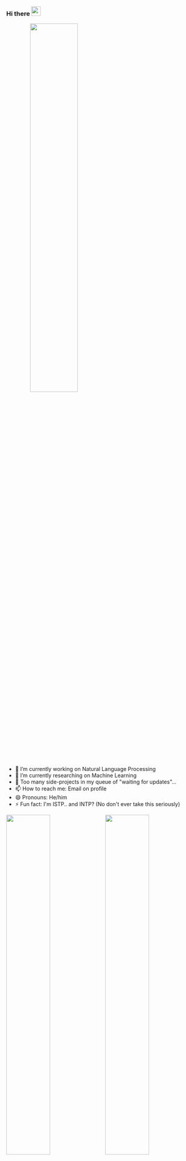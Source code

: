 <!-- ### Hi there 👋 -->
<!--
**cloudyyoung/cloudyyoung** is a ✨ _special_ ✨ repository because its `README.md` (this file) appears on your GitHub profile.

Here are some ideas to get you started:

- 🔭 I’m currently working on ...
- 🌱 I’m currently learning ...
- 👯 I’m looking to collaborate on ...
- 🤔 I’m looking for help with ...
- 💬 Ask me about ...
- 📫 How to reach me: ...
- 😄 Pronouns: ...
- ⚡ Fun fact: ...
-->

### Hi there <img src="https://media.giphy.com/media/hvRJCLFzcasrR4ia7z/giphy.gif" width="25px" />

<img src="https://s2.loli.net/2022/01/04/IG6Hly2fbpwej1c.jpg" style="width: 50%; text-align: center;" />

- 🔭 I’m currently working on Natural Language Processing
- 🌱 I’m currently researching on Machine Learning
- 🤔 Too many side-projects in my queue of "waiting for updates"...
- 📫 How to reach me: Email on profile
- 😄 Pronouns: He/him
- ⚡ Fun fact: I'm ISTP.. and INTP? (No don't ever take this seriously)

<img align="right" src="https://github-readme-streak-stats.herokuapp.com/?user=cloudyyoung&theme=graywhite&hide_border=true" width="48%" >
<img width="48%" src="https://github-readme-stats.vercel.app/api?username=cloudyyoung&show_icons=true&theme=graywhite&hide_border=true" style="padding-left: 0px;" />
